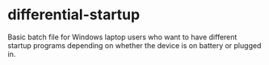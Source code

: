 # differential-startup
Basic batch file for Windows laptop users who want to have different startup programs depending on whether the device is on battery or plugged in.

